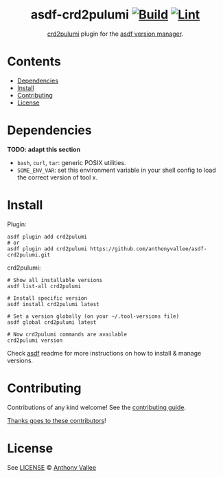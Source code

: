 <div align="center">

# asdf-crd2pulumi [![Build](https://github.com/anthonyvallee/asdf-crd2pulumi/actions/workflows/build.yml/badge.svg)](https://github.com/anthonyvallee/asdf-crd2pulumi/actions/workflows/build.yml) [![Lint](https://github.com/anthonyvallee/asdf-crd2pulumi/actions/workflows/lint.yml/badge.svg)](https://github.com/anthonyvallee/asdf-crd2pulumi/actions/workflows/lint.yml)


[crd2pulumi](https://github.com/pulumi/crd2pulumi) plugin for the [asdf version manager](https://asdf-vm.com).

</div>

# Contents

- [Dependencies](#dependencies)
- [Install](#install)
- [Contributing](#contributing)
- [License](#license)

# Dependencies

**TODO: adapt this section**

- `bash`, `curl`, `tar`: generic POSIX utilities.
- `SOME_ENV_VAR`: set this environment variable in your shell config to load the correct version of tool x.

# Install

Plugin:

```shell
asdf plugin add crd2pulumi
# or
asdf plugin add crd2pulumi https://github.com/anthonyvallee/asdf-crd2pulumi.git
```

crd2pulumi:

```shell
# Show all installable versions
asdf list-all crd2pulumi

# Install specific version
asdf install crd2pulumi latest

# Set a version globally (on your ~/.tool-versions file)
asdf global crd2pulumi latest

# Now crd2pulumi commands are available
crd2pulumi version
```

Check [asdf](https://github.com/asdf-vm/asdf) readme for more instructions on how to
install & manage versions.

# Contributing

Contributions of any kind welcome! See the [contributing guide](contributing.md).

[Thanks goes to these contributors](https://github.com/anthonyvallee/asdf-crd2pulumi/graphs/contributors)!

# License

See [LICENSE](LICENSE) © [Anthony Vallee](https://github.com/anthonyvallee/)
